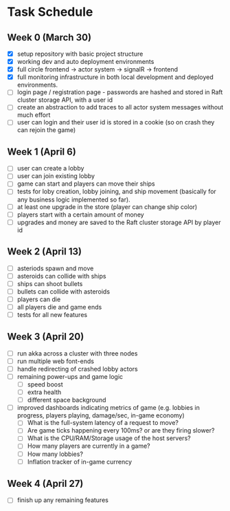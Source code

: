 # Task Schedule

## Week 0 (March 30)

- [x] setup repository with basic project structure
- [x] working dev and auto deployment environments
- [x] full circle frontend -> actor system -> signalR -> frontend
- [x] full monitoring infrastructure in both local development and deployed environments.
- [ ] login page / registration page - passwords are hashed and stored in Raft cluster storage API, with a user id
- [ ] create an abstraction to add traces to all actor system messages without much effort
- [ ] user can login and their user id is stored in a cookie (so on crash they can rejoin the game)

## Week 1 (April 6)

- [ ] user can create a lobby
- [ ] user can join existing lobby
- [ ] game can start and players can move their ships
- [ ] tests for loby creation, lobby joining, and ship movement (basically for any business logic implemented so far).
- [ ] at least one upgrade in the store (player can change ship color)
- [ ] players start with a certain amount of money
- [ ] upgrades and money are saved to the Raft cluster storage API by player id

## Week 2 (April 13)

- [ ] asteriods spawn and move
- [ ] asteroids can collide with ships
- [ ] ships can shoot bullets
- [ ] bullets can collide with asteroids
- [ ] players can die
- [ ] all players die and game ends
- [ ] tests for all new features

## Week 3 (April 20)

- [ ] run akka across a cluster with three nodes
- [ ] run multiple web font-ends
- [ ] handle redirecting of crashed lobby actors
- [ ] remaining power-ups and game logic
  - [ ] speed boost
  - [ ] extra health
  - [ ] different space background
- [ ] improved dashboards indicating metrics of game (e.g. lobbies in progress, players playing, damage/sec, in-game economy)
  - [ ] What is the full-system latency of a request to move?
  - [ ] Are game ticks happening every 100ms? or are they firing slower?
  - [ ] What is the CPU/RAM/Storage usage of the host servers?
  - [ ] How many players are currently in a game?
  - [ ] How many lobbies?
  - [ ] Inflation tracker of in-game currency

## Week 4 (April 27)

- [ ] finish up any remaining features
